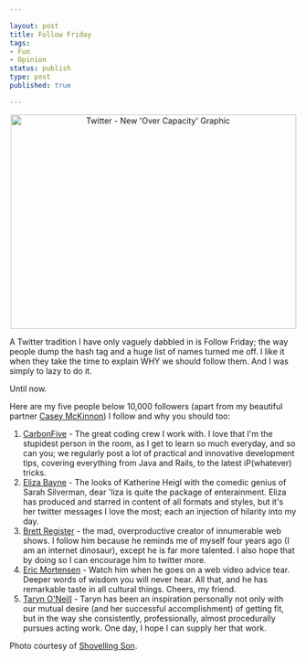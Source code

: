 ```yaml
--- 

layout: post
title: Follow Friday
tags: 
- Fun
- Opinion
status: publish
type: post
published: true

---
```

<div style="text-align:center;">
<a href="http://www.flickr.com/photos/shovellingson/2624060661/" title="Twitter - New 'Over Capacity' Graphic by Shovelling Son, on Flickr"><img src="http://farm4.static.flickr.com/3069/2624060661_a7797d3dee.jpg" width="500" height="375" alt="Twitter - New 'Over Capacity' Graphic" /></a>
</div>

A Twitter tradition I have only vaguely dabbled in is Follow Friday; the way people dump the hash tag and a huge list of names turned me off. I like it when they take the time to explain WHY we should follow them. And I was simply to lazy to do it.

Until now.

Here are my five people below 10,000 followers (apart from my beautiful partner <a target="_blank" href="http://twitter.com/caseymckinnon">Casey McKinnon</a>) I follow and why you should too:

<ol>
<li>
<a target="_blank" href="http://twitter.com/carbonfive.com">CarbonFive</a> - The great coding crew I work with. I love that I'm the stupidest person in the room, as I get to learn so much everyday, and so can you; we regularly post a lot of practical and innovative development tips, covering everything from Java and Rails, to the latest iP(whatever) tricks.</li>
<li>
<a target="_blank" href="http://twitter.com/ElizaBayne">Eliza Bayne</a> - The looks of Katherine Heigl with the comedic genius of Sarah Silverman, dear 'liza is quite the package of enterainment. Eliza has produced and starred in content of all formats and styles, but it's her twitter messages I love the most; each an injection of hilarity into my day.</li>
<li>
<a target="_blank" href="http://twitter.com/BrettRegister">Brett Register</a> - the mad, overproductive creator of innumerable web shows. I follow him because he reminds me of myself four years ago (I am an internet dinosaur), except he is far more talented. I also hope that by doing so I can encourage him to twitter more.</li>
<li>
<a target="_blank" href="http://twitter.com/ericmortensen">Eric Mortensen</a> - Watch him when he goes on a web video advice tear. Deeper words of wisdom you will never hear. All that, and he has remarkable taste in all cultural things. Cheers, my friend.</li>
<li>
<a target="_blank" href="http://twitter.com/tarynoneill">Taryn O'Neill</a> - Taryn has been an inspiration personally not only with our mutual desire (and her successful accomplishment) of getting fit, but in the way she consistently, professionally, almost procedurally pursues acting work. One day, I hope I can supply her that work.</li>
</ol>

Photo courtesy of <a target="_blank" href="http://www.flickr.com/photos/shovellingson/2624060661/">Shovelling Son</a>.

